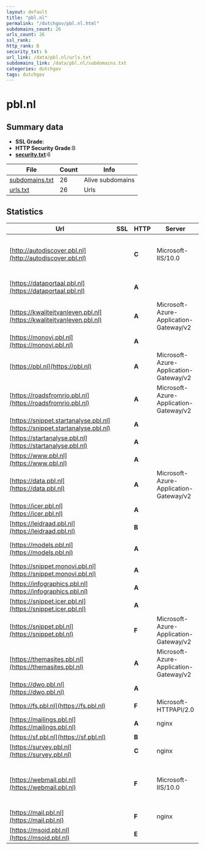 ```yaml
---
layout: default
title: "pbl.nl"
permalink: "/dutchgov/pbl.nl.html"
subdomains_count: 26
urls_count: 26
ssl_rank: 
http_rank: B
security_txt: 6
url_link: /data/pbl.nl/urls.txt
subdomains_link: /data/pbl.nl/subdomains.txt
categories: dutchgov
tags: dutchgov
---
```



# pbl.nl
## Summary data


 - **SSL Grade**:
 - **HTTP Security Grade**:B
 - **[security.txt](https://www.digitaleoverheid.nl/nieuws/standaard-security-txt-nu-verplicht-voor-overheid/)**:6


| File       | Count | Info |
|------------|-------|------|
|[subdomains.txt](/DutchGovScope/data/pbl.nl/subdomains.txt)|26|Alive subdomains|
|[urls.txt](/DutchGovScope/data/pbl.nl/urls.txt)|26|Urls|


## Statistics


| Url | SSL | HTTP | Server | Cookie | HSTS | CORS | CTO | CSP | XFO | XXP | RP |FP| Tech |Title |
|--------|-------|-------|------|------|------|------|------|------|------|------|------|------|------|------|
|[http://autodiscover.pbl.nl](http://autodiscover.pbl.nl)| | **C**|Microsoft-IIS/10.0| |:white_check_mark: | | | | | | :white_check_mark: | |IIS:10.0 Microsoft ASP.NET Windows Server||
|[https://dataportaal.pbl.nl](https://dataportaal.pbl.nl)| | **A**|| |:white_check_mark: | | | | | :white_check_mark: | :white_check_mark: | |HSTS|Home - PBL Datap...|
|[https://kwaliteitvanleven.pbl.nl](https://kwaliteitvanleven.pbl.nl)| | **A**|Microsoft-Azure-Application-Gateway/v2| |:white_check_mark: | | | | :white_check_mark: | :white_check_mark: | :white_check_mark: | ||301 Moved Perman...|
|[https://monovi.pbl.nl](https://monovi.pbl.nl)| | **A**|| |:white_check_mark: | | | | :white_check_mark: | :white_check_mark: | :white_check_mark: | |Drupal:10 HSTS PHP|Home | Monitor N...|
|[https://pbl.nl](https://pbl.nl)| | **A**|Microsoft-Azure-Application-Gateway/v2| |:white_check_mark: | | | | :white_check_mark: | :white_check_mark: | :white_check_mark: | ||301 Moved Perman...|
|[https://roadsfromrio.pbl.nl](https://roadsfromrio.pbl.nl)| | **A**|Microsoft-Azure-Application-Gateway/v2| |:white_check_mark: | | | | :white_check_mark: | :white_check_mark: | :white_check_mark: | ||301 Moved Perman...|
|[https://snippet.startanalyse.pbl.nl](https://snippet.startanalyse.pbl.nl)| | **A**|| |:white_check_mark: | | | | :white_check_mark: | :white_check_mark: | :white_check_mark: | |Drupal HSTS PHP||
|[https://startanalyse.pbl.nl](https://startanalyse.pbl.nl)| | **A**|| |:white_check_mark: | | | | :white_check_mark: | :white_check_mark: | :white_check_mark: | |Drupal:10 HSTS PHP|Geen toegang | S...|
|[https://www.pbl.nl](https://www.pbl.nl)| | **A**|| |:white_check_mark: | | | | :white_check_mark: | :white_check_mark: | :white_check_mark: | |Drupal:10 HSTS PHP|Home | Planburea...|
|[https://data.pbl.nl](https://data.pbl.nl)| | **A**|Microsoft-Azure-Application-Gateway/v2| |:white_check_mark: | | | | :white_check_mark: | :white_check_mark: | :white_check_mark: | ||301 Moved Perman...|
|[https://icer.pbl.nl](https://icer.pbl.nl)| | **A**|| |:white_check_mark: | | | | :white_check_mark: | :white_check_mark: | :white_check_mark: | |Drupal:10 HSTS PHP|Site in onderhou...|
|[https://leidraad.pbl.nl](https://leidraad.pbl.nl)| | **B**||:o: |:white_check_mark: | | | :white_check_mark:| | :white_check_mark: | :white_check_mark: | |Bootstrap:3.3.1 HSTS PHP|Leidraad voor Om...|
|[https://models.pbl.nl](https://models.pbl.nl)| | **A**|| |:white_check_mark: | | | | | :white_check_mark: | :white_check_mark: | |HSTS|301 Moved Perman...|
|[https://snippet.monovi.pbl.nl](https://snippet.monovi.pbl.nl)| | **A**|| |:white_check_mark: | | | | :white_check_mark: | :white_check_mark: | :white_check_mark: | |Drupal HSTS PHP||
|[https://infographics.pbl.nl](https://infographics.pbl.nl)| | **A**|| |:white_check_mark: | | | | :white_check_mark: | :white_check_mark: | :white_check_mark: | |HSTS PHP:8.1.29||
|[https://snippet.icer.pbl.nl](https://snippet.icer.pbl.nl)| | **A**|| |:white_check_mark: | | | | :white_check_mark: | :white_check_mark: | :white_check_mark: | |Drupal HSTS PHP||
|[https://snippet.pbl.nl](https://snippet.pbl.nl)| | **F**|Microsoft-Azure-Application-Gateway/v2| | | | | | | | :white_check_mark: | ||404 Not Found|
|[https://themasites.pbl.nl](https://themasites.pbl.nl)| | **A**|Microsoft-Azure-Application-Gateway/v2| |:white_check_mark: | | | | :white_check_mark: | :white_check_mark: | :white_check_mark: | ||301 Moved Perman...|
|[https://dwo.pbl.nl](https://dwo.pbl.nl)| | **A**|| |:white_check_mark: | | | | :white_check_mark: | :white_check_mark: | :white_check_mark: | :white_check_mark: |HSTS||
|[https://fs.pbl.nl](https://fs.pbl.nl)| | **F**|Microsoft-HTTPAPI/2.0| | | | | | | | :white_check_mark: | |Microsoft HTTPAPI:2.0|Not Found|
|[https://mailings.pbl.nl](https://mailings.pbl.nl)| | **A**|nginx| |:white_check_mark: | | | :white_check_mark:| :white_check_mark: | :white_check_mark: | :white_check_mark: | |HSTS Nginx||
|[https://sf.pbl.nl](https://sf.pbl.nl)| | **B**|| |:white_check_mark: | | | | | | :white_check_mark: | |HSTS||
|[https://survey.pbl.nl](https://survey.pbl.nl)| | **C**|nginx|:white_check_mark: |:white_check_mark: | | | | | :white_check_mark: | :white_check_mark: | |HSTS Nginx|Planbureau voor...|
|[https://webmail.pbl.nl](https://webmail.pbl.nl)| | **F**|Microsoft-IIS/10.0| | | | | | | | :white_check_mark: | |HSTS HTTP/3 IIS:10.0 Microsoft ASP.NET Windows Server||
|[https://mail.pbl.nl](https://mail.pbl.nl)| | **F**|nginx| | | | | | | | :white_check_mark: | |Nginx|404 Not Found|
|[https://msoid.pbl.nl](https://msoid.pbl.nl)| | **E**|| | | | | | | | :white_check_mark: | ||Object moved|



